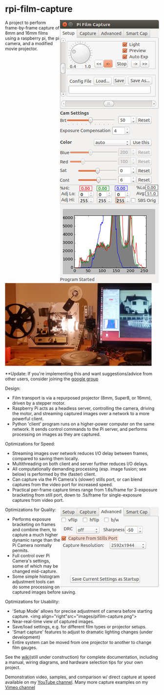 # rpi-film-capture

<img align="right" src="images/pifilm-setup.png">
A project to perform frame-by-frame capture of 8mm and 16mm films using a raspberry pi, the pi camera, and a modified movie projector. 
<img src="images/super8setup.jpg" width="480">

**Update: If you're implementing this and want suggestions/advice from other users, consider joining the [google group](https://groups.google.com/forum/#!forum/rpi-film-capture)

Design:
* Film transport is via a repurposed projector (8mm, Super8, or 16mm), driven by a stepper motor. 
* Raspberry Pi acts as a headless server, controlling the camera, driving the motor, and streaming captured images over a network to a more powerful client.
* Python 'client' program runs on a higher-power computer on the same network. It sends control commands to the Pi server, and performs processing on images as they are captured.

Optimizations for Speed:
* Streaming images over network reduces I/O delay between frames, compared to saving them locally.
* Multithreading on both client and server further reduces I/O delays.
* All computationally demanding processing (esp. image fusion; see below) is performed by the (faster) client.
* Can capture via the Pi Camera's (slower) stills port, or can blend captures from the video port for increased speed.
* Practical per-frame capture times range from 1.6s/frame for 3-exposure bracketing from still port, down to .5s/frame for single-exposure captures from video port.

Optimizations for Quality:
<img  align="right" src="images/pifilm-advanced.png">
* Performs exposure bracketing on frames and combine them, to capture a much higher dynamic range than the Pi Camera normally permits.
* Full control over Pi Camera's settings, some of which may be changed mid-capture.
* Some simple histogram adjustment tools can do some processing on captured images before saving.

Optimizations for Usability:
* 'Setup Mode' allows for precise adjustment of camera before starting capture.
<img  align="right"src="images/pifilm-capture.png">
* Near-real-time view of captured images.
* Save/load settings, e.g. for different film types or projector setups.
* 'Smart capture' features to adjust to dramatic lighting changes (under development)
* Entire system can be moved from one projector to another to change film gauges.

See the [wiki](https://github.com/jphfilm/rpi-film-capture/wiki)(still under construction) for complete documentation, including a manual, wiring diagrams, and hardware selection tips for your own project.

Demonstration video, samples, and comparison w/ direct capture at speed available on my [YouTube channel](https://www.youtube.com/channel/UCQi6WqZvf4OT9eOhWeVfKMg).
Many more capture examples on my [Vimeo channel](https://vimeo.com/jphfilm)

